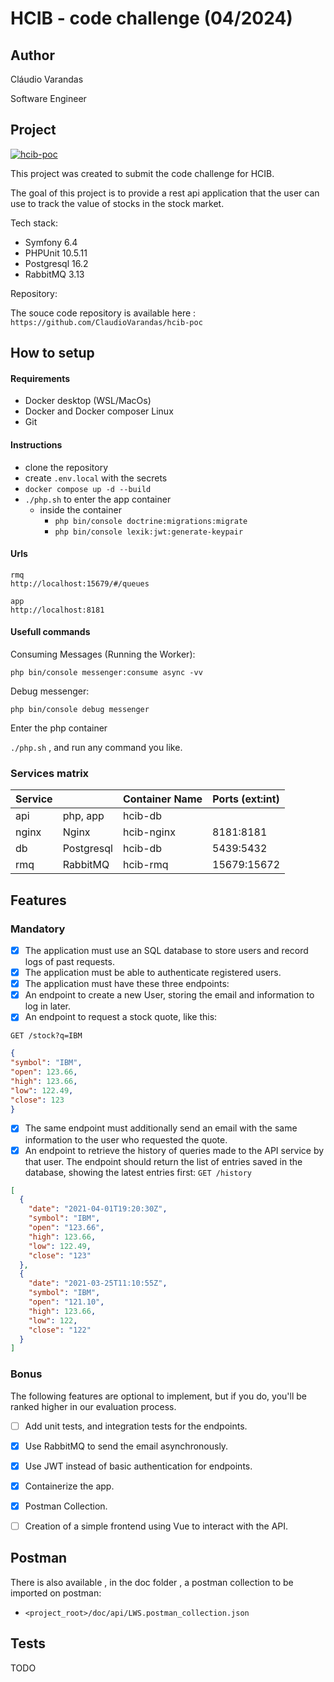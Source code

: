 # HCIB - code challenge (04/2024)

## Author

Cláudio Varandas

Software Engineer

## Project

[![hcib-poc](https://github.com/ClaudioVarandas/hcib-poc/actions/workflows/symfony.yml/badge.svg?branch=main)](https://github.com/ClaudioVarandas/hcib-poc/actions/workflows/symfony.yml)

This project was created to submit the code challenge for HCIB.

The goal of this project is to provide a rest api application that the user can use to track the value
of stocks in the stock market.

Tech stack:

- Symfony 6.4
- PHPUnit 10.5.11
- Postgresql 16.2
- RabbitMQ 3.13

Repository:

The souce code repository is available here :
`https://github.com/ClaudioVarandas/hcib-poc`

## How to setup

#### Requirements

- Docker desktop (WSL/MacOs)
- Docker and Docker composer Linux
- Git

#### Instructions

- clone the repository 
- create `.env.local` with the secrets
- `docker compose up -d --build`
- `./php.sh` to enter the app container
  - inside the container
    - `php bin/console doctrine:migrations:migrate`
    - `php bin/console lexik:jwt:generate-keypair`

  
#### Urls 

```text
rmq
http://localhost:15679/#/queues

app
http://localhost:8181
```

#### Usefull commands


Consuming Messages (Running the Worker):

`php bin/console messenger:consume async -vv`

Debug messenger:

`php bin/console debug messenger`

Enter the php container 

`./php.sh` , and run any command you like.


### Services matrix

Service            |            | Container Name | Ports (ext:int)
-------------------|------------|----------------|-----------------
 api               | php, app   | hcib-db        | 
 nginx             | Nginx      | hcib-nginx     | 8181:8181
 db                | Postgresql | hcib-db        | 5439:5432           
 rmq               | RabbitMQ   | hcib-rmq       | 15679:15672 

## Features

### Mandatory

- [x] The application must use an SQL database to store users and record logs of past
requests.
- [x] The application must be able to authenticate registered users.
- [x] The application must have these three endpoints:
- [x] An endpoint to create a new User, storing the email and information to log in later.
- [x] An endpoint to request a stock quote, like this:

`GET /stock?q=IBM`

```json
{
"symbol": "IBM",
"open": 123.66,
"high": 123.66,
"low": 122.49,
"close": 123
}
```

- [x] The same endpoint must additionally send an email with the same information to the user who
requested the quote.
- [x] An endpoint to retrieve the history of queries made to the API service by that user. The endpoint
should return the list of entries saved in the database, showing the latest entries first:
`GET /history`

```json
[
  {
    "date": "2021-04-01T19:20:30Z",
    "symbol": "IBM",
    "open": "123.66",
    "high": 123.66,
    "low": 122.49,
    "close": "123"
  },
  {
    "date": "2021-03-25T11:10:55Z",
    "symbol": "IBM",
    "open": "121.10",
    "high": 123.66,
    "low": 122,
    "close": "122"
  }
]
```

### Bonus

The following features are optional to implement, but if you do, you'll be ranked higher in our
evaluation process.

- [ ] Add unit tests, and integration tests for the endpoints.
- [x] Use RabbitMQ to send the email asynchronously.
- [x] Use JWT instead of basic authentication for endpoints.
- [x] Containerize the app.
- [x] Postman Collection.
- [ ] Creation of a simple frontend using Vue to interact with the API.


## Postman
There is also available , in the doc folder , a postman collection to be imported on postman:

- `<project_root>/doc/api/LWS.postman_collection.json`


## Tests

TODO
